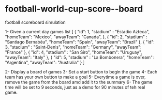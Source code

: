 # football-world-cup-score--board

football scoreboard simulation

1- Given a current day games list
[
{
"id": 1,
"stadium" : "Estadio Azteca",
"homeTeam": "Mexico",
"awayTeam": "Canada",
},
{
"id": 2,
"stadium" : "Santiago Bernabéu",
"homeTeam": "Spain",
"awayTeam": "Brazil"
},
{
"id": 3,
"stadium" : "Saint-Denis",
"homeTeam": "Germany",
"awayTeam": "France"
},
{
"id": 4,
"stadium" : "San Siro​​",
"homeTeam": "Uruguay",
"awayTeam": "Italy"
},
{
"id": 5,
"stadium" : "La Bombonera",
"homeTeam": "Argentina",
"awayTeam": "Australia"
}
]

2- Display a board of games
3- Set a start button to begin the game
4- Each team has your own button to make a goal
5- Everytime a game is over, remove the game from the board amd add it to the summary
6- The game time will be set to 9 seconds, just as a demo for 90 minutes of teh real game.
